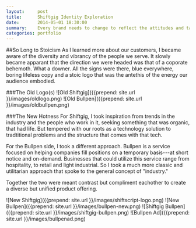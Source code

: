 ```yaml
---
layout:     post
title:      Shiftgig Identity Exploration
date:       2014-05-01 18:30:00
summary:    Every brand needs to change to reflect the attitudes and tastes of its customer.
categories: portfolio
---
```


##So Long to Stoicism
As I learned more about our customers, I became aware of the diversity and vibrancy of the people we serve. It slowly became apparant that the direction we were headed was that of a coporate behemoth. What a downer. All the signs were there, blue everywhere, boring lifeless copy and a stoic logo that was the antethis of the energy our audience embodied.

###The Old Logo(s)
![Old Shiftgig]({{prepend: site.url }}/images/oldlogo.png)
![Old Bullpen]({{prepend: site.url }}/images/oldbullpen.png)

###The New Hotness
For Shiftgig, I took inspiration from trends in the industry and the people who work in it, seeking something that was organic, that had life. But tempered with our roots as a technology solution to tradtitional problems and the structure that comes with that tech.

For the Bullpen side, I took a different approach. Bullpen is a service focused on helping companies fill positions on a temporary basis---at short notice and on-demand. Businesses that could utilize this service range from hospitality, to retail and light industrial. So I took a much more classic and utilitarian approach that spoke to the general concept of "industry."

Together the two were meant contrast but compliment eachother to create a diverse but unified product offering.

![New Shiftgig]({{prepend: site.url }}/images/shiftscript-logo.png)
![New Bullpen]({{prepend: site.url }}/images/bullpen-new.png)
![Shiftgig Bullpen]({{prepend: site.url }}/images/shiftgig-bullpen.png)
![Bullpen Ad]({{prepend: site.url }}/images/bullpenad.png)
